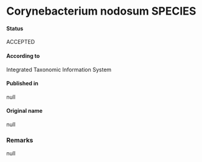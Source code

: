 Corynebacterium nodosum SPECIES
=======

#### Status
ACCEPTED

#### According to
Integrated Taxonomic Information System

#### Published in
null

#### Original name
null

### Remarks
null
